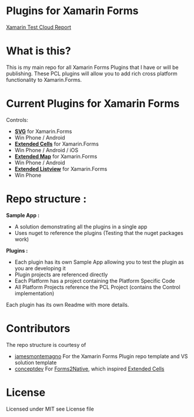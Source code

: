 # Plugins for Xamarin Forms 
[Xamarin Test Cloud Report](https://testcloud.xamarin.com/test/9f867053-9a6f-45d5-98ba-9bd36c83c3a5/)

# What is this?
This is my main repo for all Xamarin Forms Plugins that I have or will be publishing. These PCL plugins will allow you to add rich cross platform functionality to Xamarin.Forms.

# Current Plugins for Xamarin Forms

Controls:
* **[SVG](https://github.com/paulpatarinski/Xamarin.Forms.Plugins/tree/master/SVG)** for Xamarin.Forms
 * Win Phone / Android
* **[Extended Cells](https://github.com/paulpatarinski/Xamarin.Forms.Plugins/tree/master/ExtendedCells)** for Xamarin.Forms
 * Win Phone / Android / iOS
* **[Extended Map](https://github.com/paulpatarinski/Xamarin.Forms.Plugins/tree/master/ExtendedMap)** for Xamarin.Forms
 * Win Phone / Android 
* **[Extended Listview](https://github.com/paulpatarinski/Xamarin.Forms.Plugins/tree/master/ExtendedListview)** for Xamarin.Forms
 * Win Phone 

# Repo structure :
**Sample App :**
 * A solution demonstrating all the plugins in a single app
  * Uses nuget to reference the plugins (Testing that the nuget packages work)
  
**Plugins :**
 * Each plugin has its own Sample App allowing you to test the plugin as you are developing it
  * Plugin projects are referenced directly 
 * Each Platform has a project containing the Platform Specific Code
 * All Platform Projects reference the PCL Project (contains the Control implementation)
  
Each plugin has its own Readme with more details.

# Contributors
The repo structure is courtesy of

* [jamesmontemagno](https://github.com/jamesmontemagno) For the Xamarin Forms Plugin repo template and VS solution template
* [conceptdev](https://github.com/conceptdev) For [Forms2Native](https://github.com/xamarin/xamarin-forms-samples/tree/master/Forms2Native), which inspired [Extended Cells](https://github.com/paulpatarinski/Xamarin.Forms.Plugins/tree/master/ExtendedCells) 
 

# License
Licensed under MIT see License file
